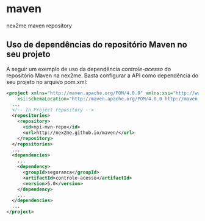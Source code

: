 maven
=====
nex2me maven repository 

Uso de dependências do repositório Maven no seu projeto
-------------------------------------------------------

A seguir um exemplo de uso da dependência *controle-acesso* do repositório Maven na nex2me. 
Basta configurar a API como dependência do seu projeto no arquivo pom.xml:

```xml
<project xmlns="http://maven.apache.org/POM/4.0.0" xmlns:xsi="http://www.w3.org/2001/XMLSchema-instance"
	xsi:schemaLocation="http://maven.apache.org/POM/4.0.0 http://maven.apache.org/xsd/maven-4.0.0.xsd">
  ...
  <!-- In Project repository -->
  <repositories>
    <repository>
      <id>npi-mvn-repo</id>
      <url>http://nex2me.github.io/maven/</url>
    </repository>
  </repositories>
  ...
  <dependencies>
    ...
    <dependency>
      <groupId>seguranca</groupId>
      <artifactId>controle-acesso</artifactId>
      <version>5.0</version>
    </dependency>
    ...
  </dependencies>
  ...
</project>
```
